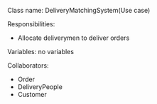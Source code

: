 Class name: DeliveryMatchingSystem(Use case)

Responsibilities:
* Allocate deliverymen to deliver orders

Variables: no variables

Collaborators:
* Order
* DeliveryPeople
* Customer

